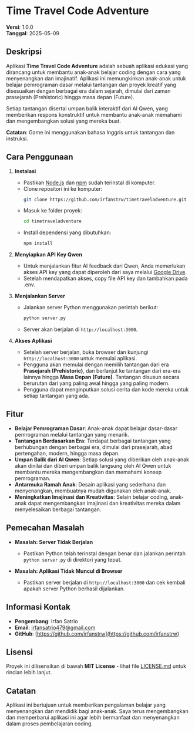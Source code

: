 # Time Travel Code Adventure

**Versi**: 1.0.0  
**Tanggal**: 2025-05-09

## Deskripsi
Aplikasi **Time Travel Code Adventure** adalah sebuah aplikasi edukasi yang dirancang untuk membantu anak-anak belajar coding dengan cara yang menyenangkan dan imajinatif. Aplikasi ini memungkinkan anak-anak untuk belajar pemrograman dasar melalui tantangan dan proyek kreatif yang disesuaikan dengan berbagai era dalam sejarah, dimulai dari zaman prasejarah (Prehistoric) hingga masa depan (Future).

Setiap tantangan disertai umpan balik interaktif dari AI Qwen, yang memberikan respons konstruktif untuk membantu anak-anak memahami dan mengembangkan solusi yang mereka buat.

**Catatan**: Game ini menggunakan bahasa Inggris untuk tantangan dan instruksi.

## Cara Penggunaan

1. **Instalasi**
   - Pastikan [Node.js](https://nodejs.org/) dan [npm](https://www.npmjs.com/) sudah terinstal di komputer.
   - Clone repositori ini ke komputer:
     ```bash
     git clone https://github.com/irfanstrw/timetraveladventure.git
     ```
   - Masuk ke folder proyek:
     ```bash
     cd timetraveladventure
     ```
   - Install dependensi yang dibutuhkan:
     ```bash
     npm install
     ```
2. **Menyiapkan API Key Qwen**
   - Untuk menjalankan fitur AI feedback dari Qwen, Anda memerlukan akses API key yang dapat diperoleh dari saya melalui [Google Drive](https://drive.google.com/file/d/1-IOiMYV7WR_J4Homu-OwDsC1-qZqtC8K/view?usp=sharing).
   - Setelah mendapatkan akses, copy file API key dan tambahkan pada .env.
     
3. **Menjalankan Server**
   - Jalankan server Python menggunakan perintah berikut:
     ```bash
     python server.py
     ```
   - Server akan berjalan di `http://localhost:3000`.

4. **Akses Aplikasi**
   - Setelah server berjalan, buka browser dan kunjungi `http://localhost:3000` untuk memulai aplikasi.
   - Pengguna akan memulai dengan memilih tantangan dari era **Prasejarah (Prehistoric)**, dan berlanjut ke tantangan dari era-era lainnya hingga **Masa Depan (Future)**. Tantangan disusun secara berurutan dari yang paling awal hingga yang paling modern.
   - Pengguna dapat menginputkan solusi cerita dan kode mereka untuk setiap tantangan yang ada.

## Fitur

- **Belajar Pemrograman Dasar**: Anak-anak dapat belajar dasar-dasar pemrograman melalui tantangan yang menarik.
- **Tantangan Berdasarkan Era**: Terdapat berbagai tantangan yang berhubungan dengan berbagai era, dimulai dari prasejarah, abad pertengahan, modern, hingga masa depan.
- **Umpan Balik dari AI Qwen**: Setiap solusi yang diberikan oleh anak-anak akan dinilai dan diberi umpan balik langsung oleh AI Qwen untuk membantu mereka mengembangkan dan memahami konsep pemrograman.
- **Antarmuka Ramah Anak**: Desain aplikasi yang sederhana dan menyenangkan, membuatnya mudah digunakan oleh anak-anak.
- **Meningkatkan Imajinasi dan Kreativitas**: Selain belajar coding, anak-anak dapat mengembangkan imajinasi dan kreativitas mereka dalam menyelesaikan berbagai tantangan.

## Pemecahan Masalah

- **Masalah: Server Tidak Berjalan**
  - Pastikan Python telah terinstal dengan benar dan jalankan perintah `python server.py` di direktori yang tepat.

- **Masalah: Aplikasi Tidak Muncul di Browser**
  - Pastikan server berjalan di `http://localhost:3000` dan cek kembali apakah server Python berhasil dijalankan.

## Informasi Kontak

- **Pengembang**: Irfan Satrio  
- **Email**: irfansatrio479@gmail.com  
- **GitHub**: [https://github.com/irfanstrw](https://github.com/irfanstrw)

## Lisensi

Proyek ini dilisensikan di bawah **MIT License** - lihat file [LICENSE.md](LICENSE.md) untuk rincian lebih lanjut.

## Catatan

Aplikasi ini bertujuan untuk memberikan pengalaman belajar yang menyenangkan dan mendidik bagi anak-anak. Saya terus mengembangkan dan memperbarui aplikasi ini agar lebih bermanfaat dan menyenangkan dalam proses pembelajaran coding.
